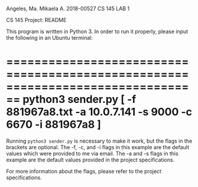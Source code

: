 Angeles, Ma. Mikaela A.
2018-00527
CS 145 LAB 1

CS 145 Project: README

This program is written in Python 3.
In order to run it properly, please input the following in an Ubuntu terminal:

================================================================================
python3 sender.py [ -f 881967a8.txt -a 10.0.7.141 -s 9000 -c 6670 -i 881967a8 ]
================================================================================

Running `python3 sender.py` is necessary to make it work, but the flags in the brackets are optional.
The -f, -c, and -i flags in this example are the default values which were provided to me via email.
The -a and -s flags in this example are the default values provided in the project specifications.

For more information about the flags, please refer to the project specifications.
